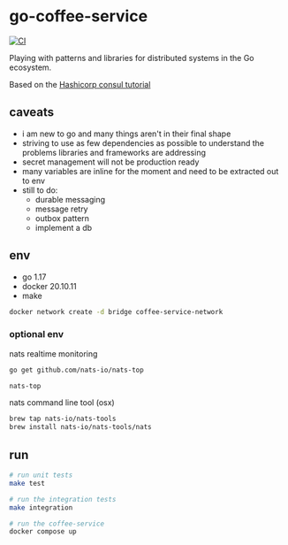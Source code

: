 # go-coffee-service

[![CI](https://github.com/valantonini/go-coffee-service/actions/workflows/makefile.yml/badge.svg)](https://github.com/valantonini/go-coffee-service/actions/workflows/makefile.yml)

Playing with patterns and libraries for distributed systems in the Go ecosystem.

Based on the [Hashicorp consul tutorial](https://learn.hashicorp.com/tutorials/consul/kubernetes-extract-microservice?in=consul/microservices)

## caveats

- i am new to go and many things aren't in their final shape
- striving to use as few dependencies as possible to understand the problems libraries and frameworks are addressing 
- secret management will not be production ready
- many variables are inline for the moment and need to be extracted out to env
- still to do:
  - durable messaging
  - message retry
  - outbox pattern
  - implement a db

## env

- go 1.17
- docker 20.10.11
- make

```bash
docker network create -d bridge coffee-service-network
```

### optional env

nats realtime monitoring

```bash
go get github.com/nats-io/nats-top

nats-top
```

nats command line tool (osx)
```bash
brew tap nats-io/nats-tools
brew install nats-io/nats-tools/nats
```

## run

```bash
# run unit tests
make test

# run the integration tests
make integration

# run the coffee-service
docker compose up
```
